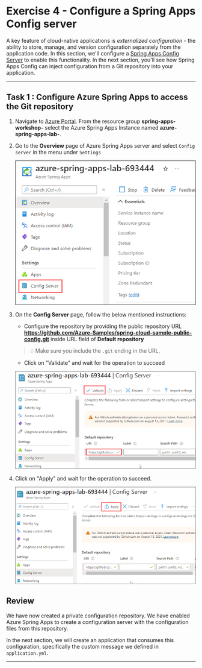 # Exercise 4 - Configure a Spring Apps Config server

A key feature of cloud-native applications is *externalized configuration* - the ability to store, manage, and version configuration separately from the application code. In this section, we'll configure a [Spring Apps Config Server](https://cloud.spring.io/spring-cloud-config) to enable this functionality. In the next section, you'll see how Spring Apps Config can inject configuration from a Git repository into your application.

---

## Task 1 : Configure Azure Spring Apps to access the Git repository

1. Navigate to [Azure Portal](https://portal.azure.com). From the resource group **spring-apps-workshop-<inject key="DeploymentID" enableCopy="false"/>** select the Azure Spring Apps Instance named **azure-spring-apps-lab-<inject key="DeploymentID" enableCopy="false"/>**.

2. Go to the **Overview** page of Azure Spring Apps server and select `Config server` in the menu under `Settings`

   ![Config server](../media/configserver.png)

3. On the **Config Server** page, follow the below mentioned instructions:

      - Configure the repository by providing the public repository URL **https://github.com/Azure-Samples/spring-cloud-sample-public-config.git** inside URL field of **Default repository**

     >💡 Make sure you include the `.git` ending in the URL.
 
     - Click on "Validate" and wait for the operation to succeed  
     
      ![Spring Cloud config server](../media/validate1.png)
   
5. Click on "Apply" and wait for the operation to succeed.

     ![apply](../media/applynew.png)

## Review

We have now created a private configuration repository. We have enabled Azure Spring Apps to create a configuration server with the configuration files from this repository.

In the next section, we will create an application that consumes this configuration, specifically the custom message we defined in `application.yml`.

---
